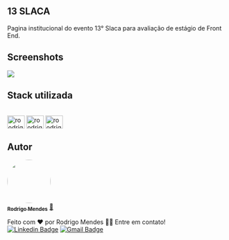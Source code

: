 
## 13 SLACA

Pagina institucional do evento 13° Slaca para avaliação de estágio de Front End. 

## Screenshots

![](/assets/13_slaca.gif)

## Stack utilizada
<div style="display: inline_block"><br>
  <img align="center" alt="roodrigoomendes-CSS" height="30" width="40" src="https://cdn.jsdelivr.net/gh/devicons/devicon/icons/css3/css3-original.svg">
  <img align="center" alt="roodrigoomendes-HTML" height="30" width="40" src="https://cdn.jsdelivr.net/gh/devicons/devicon/icons/html5/html5-original.svg">
  <img align="center" alt="roodrigoomendes-JS" height="30" width="40" src="https://cdn.jsdelivr.net/gh/devicons/devicon/icons/javascript/javascript-original.svg">
  
</div>

## Autor

<a href="https://github.com/roodrigoomendes.png">
 <img style="border-radius: 50%;" src="https://github.com/roodrigoomendes.png" width="100px;" alt=""/>
 <br />
 <sub><b>Rodrigo Mendes</b></sub></a> <a href="https://www.linkedin.com/in/rodrigomendes-/">🚀</a>


Feito com ❤️ por Rodrigo Mendes 👋🏽 Entre em contato!
<br/>
[![Linkedin Badge](https://img.shields.io/badge/-Rodrigo-blue?style=flat-square&logo=Linkedin&logoColor=white&link=https://www.linkedin.com/in/rodrigomendes-/)](https://www.linkedin.com/in/rodrigomendes-/) 
[![Gmail Badge](https://img.shields.io/badge/-roodrigoomendessilva@gmail.com-c14438?style=flat-square&logo=Gmail&logoColor=white&link=mailto:roodrigoomendessilva@gmail.com)](mailto:roodrigoomendessilva@gmail.com)


